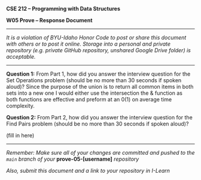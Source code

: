 **CSE 212 – Programming with Data Structures**

**W05 Prove – Response Document**

------------------------------------------

_It is a violation of BYU-Idaho Honor Code to post or share this document with others or to post it online.  Storage into a personal and private repository (e.g. private GitHub repository, unshared Google Drive folder) is acceptable._

------------------------------------------

**Question 1:**  From Part 1, how did you answer the interview question for the Set Operations problem (should be no more than 30 seconds if spoken aloud)?
Since the purpose of the union is to return all common items in both sets into a new one I would either use the intersection the
& function as both functions are effective and preform at an 0(1) on average time complexity. 



**Question 2:**  From Part 2, how did you answer the interview question for the Find Pairs problem (should be no more than 30 seconds if spoken aloud)?

(fill in here)

------------------------------------------

_Remember:  Make sure all of your changes are committed and pushed to the `main` branch of your_ **prove-05-[username]** _repository_

_Also, submit this document and a link to your repository in I-Learn_
